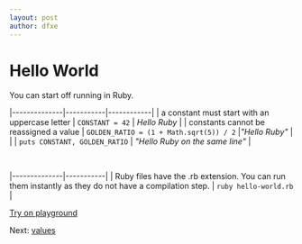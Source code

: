 ```yaml
---
layout: post
author: dfxe
---
```


# Hello World

You can start off running in Ruby.

|--------------|-----------|------------|
| a constant must start with an uppercase letter | `CONSTANT = 42`  | *Hello Ruby*    |
| constants cannot be reassigned a value | `GOLDEN_RATIO = (1 + Math.sqrt(5)) / 2`  |*"Hello Ruby"*    |
|     | `puts CONSTANT, GOLDEN_RATIO`  |   *"Hello Ruby on the same line"*    |

&nbsp;

|--------------|-----------|
| Ruby files have the .rb extension. You can run them instantly as they do not have a compilation step. | `ruby hello-world.rb`    |



[Try on playground](https://onecompiler.com/ruby/3yh7dhbz9)

Next: [values](/2022/11/01/values.html)
